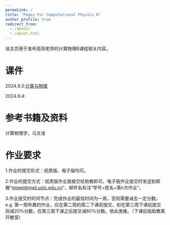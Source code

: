 ```yaml
---
permalink: /
title: "Pages For Computational Physics B"
author_profile: true
redirect_from: 
  - /about/
  - /about.html
---
```

该主页用于发布高阳老师的计算物理B课程相关内容。

课件
======
2024.9.3:[计算与物理](http://zhoujikunn.github.io/files/计算与物理.pdf)

2024.9.4:

参考书籍及资料
======
计算物理学，马文淦

作业要求
======
1.作业的提交形式：纸质版、电子版均可。

2.作业的提交方式：纸质版作业直接交给助教即可，电子版作业提交时发送到邮箱“mjwei@mail.ustc.edu.cn”，邮件名标注“学号+姓名+第n次作业”。

3.作业提交的时间节点：完成作业的最佳时间为一周，否则需要减去一定分数。e.g. 第一周布置的作业，应在第二周的周二下课前提交，如在第三周下课前提交则减20%分数，在第三周下课之后提交减60%分数。依此类推。（下课后指助教离开教室）
